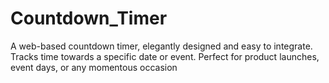 # Countdown_Timer
A web-based countdown timer, elegantly designed and easy to integrate. Tracks time towards a specific date or event. Perfect for product launches, event days, or any momentous occasion
